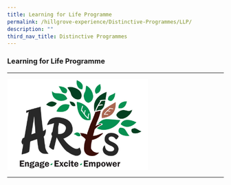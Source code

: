 ```yaml
---
title: Learning for Life Programme
permalink: /hillgrove-experience/Distinctive-Programmes/LLP/
description: ""
third_nav_title: Distinctive Programmes
---
```

### **Learning for Life Programme**

--------------------------------------------------------------
<img src="/images/LLP.png" 
     style="width:65%">
		 
--------------------------------------------------------------
